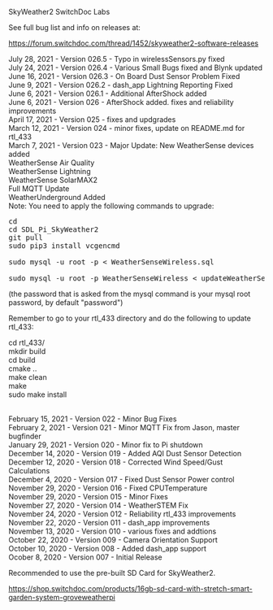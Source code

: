 
SkyWeather2
SwitchDoc Labs

See full bug list and info on releases at:<BR>

https://forum.switchdoc.com/thread/1452/skyweather2-software-releases

July 28, 2021 - Version 026.5 - Typo in wirelessSensors.py fixed<BR>
July 24, 2021 - Version 026.4 - Various Small Bugs fixed and Blynk updated<BR>
June 16, 2021 - Version 026.3 - On Board Dust Sensor Problem Fixed<BR>
June 9, 2021 - Version 026.2 - dash_app Lightning Reporting Fixed<BR>
June 6, 2021 - Version 026.1 - Additional AfterShock added<BR>
June 6, 2021 - Version 026 - AfterShock added. fixes and reliability improvements <BR>
April 17, 2021 - Version 025 - fixes and updgrades<BR>
March 12, 2021 - Version 024 - minor fixes, update on README.md for rtl_433<BR>
March 7, 2021 - Version 023 - Major Update: New WeatherSense devices added<BR>
WeatherSense Air Quality <BR>
WeatherSense Lightning<BR>
WeatherSense SolarMAX2<BR>
Full MQTT Update<BR>
WeatherUnderground Added<BR>
Note:  You need to apply the following commands to upgrade:<BR>
<pre>
cd
cd SDL_Pi_SkyWeather2
git pull
sudo pip3 install vcgencmd

sudo mysql -u root -p < WeatherSenseWireless.sql 

sudo mysql -u root -p WeatherSenseWireless < updateWeatherSenseWireless.sql
</pre>
(the password that is asked from the mysql command is your mysql root password, by default "password")<BR>

Remember to go to your rtl_433 directory and do the following to update rtl_433:<BR>

cd rtl_433/<BR>
mkdir build<BR>
cd build<BR>
cmake ..<BR>
make clean <BR>
make<BR>
sudo make install<BR>



<BR>
February 15, 2021 - Version 022 - Minor Bug Fixes<BR>
February 2, 2021 - Version 021 - Minor MQTT Fix from Jason, master bugfinder<BR> 
January 29, 2021 - Version 020 - Minor fix to Pi shutdown<BR> 
December 14, 2020 - Version 019 - Added AQI Dust Sensor Detection<BR> 
December 12, 2020 - Version 018 - Corrected Wind Speed/Gust Calculations<BR> 
December 4, 2020 - Version 017 - Fixed Dust Sensor Power control<BR> 
November 29, 2020 - Version 016 - Fixed CPUTemperature<BR>
November 29, 2020 - Version 015 - Minor Fixes<BR>
November 27, 2020 - Version 014 - WeatherSTEM Fix <BR>
November 24, 2020 - Version 012 - Reliability rtl_433 improvements <BR>
November 22, 2020 - Version 011 - dash_app improvements <BR>
November 13, 2020 - Version 010 - various fixes and addtions<BR>
October 22, 2020 - Version 009 - Camera Orientation Support <BR>
October 10, 2020 - Version 008 - Added dash_app support<BR>
Ocober 8, 2020 - Version 007 - Initial Release<BR>

Recommended to use the pre-built SD Card for SkyWeather2.

https://shop.switchdoc.com/products/16gb-sd-card-with-stretch-smart-garden-system-groveweatherpi





